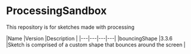 # ProcessingSandbox
This repository is for sketches made with processing

|Name   |Version   |Description   |
|---|---|---|---|
|bouncingShape   |3.3.6   |Sketch is comprised of a custom shape that bounces around the screen   |